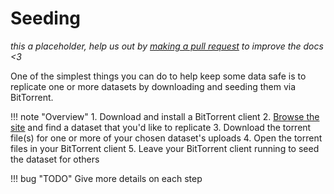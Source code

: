 # Seeding

<div class="big-emphasis" markdown="1">

*this a placeholder, help us out by [making a pull request](/docs/contributing.md)
to improve the docs <3*

</div>

One of the simplest things you can do to help keep some data safe
is to replicate one or more datasets
by downloading and seeding them via BitTorrent.

!!! note "Overview"
	1. Download and install a BitTorrent client
	2. [Browse the site](browsing.md) and find a dataset that you'd like to replicate
	3. Download the torrent file(s) for one or more of your chosen dataset's uploads
	4. Open the torrent files in your BitTorrent client
	5. Leave your BitTorrent client running to seed the dataset for others
	
!!! bug "TODO"
	Give more details on each step
